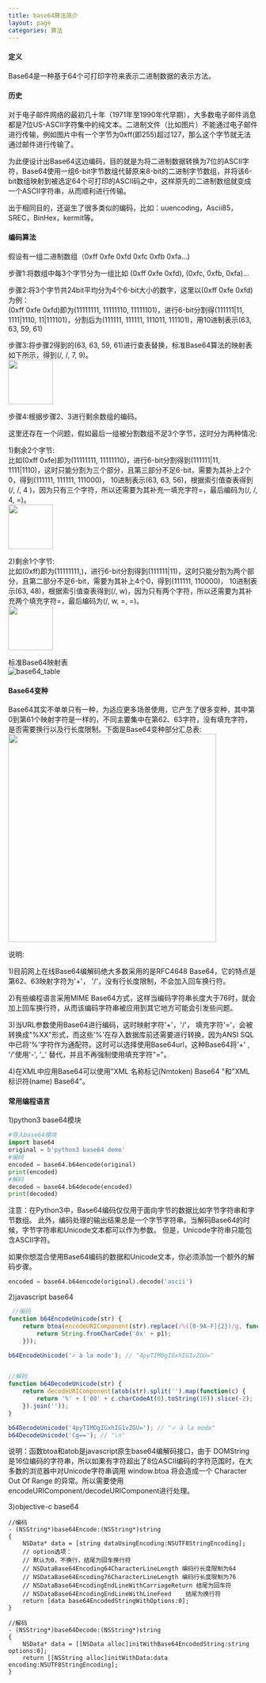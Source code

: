 ```yaml
---
title: base64算法简介
layout: page
categories: 算法
---
```


#### 定义
Base64是一种基于64个可打印字符来表示二进制数据的表示方法。

#### 历史
对于电子邮件网络的最初几十年（1971年至1990年代早期），大多数电子邮件消息都是7位US-ASCII字符集中的纯文本。二进制文件（比如图片）不能通过电子邮件进行传输，例如图片中有一个字节为0xff(即255)超过127，那么这个字节就无法通过邮件进行传输了。<br/>

为此便设计出Base64这边编码，目的就是为将二进制数据转换为7位的ASCII字符，Base64使用一组6-bit字节数组代替原来8-bit的二进制字节数组，并将该6-bit数组映射到被选定64个可打印的ASCII码之中，这样原先的二进制数组就变成一个ASCII字符串，从而顺利进行传输。<br/>

出于相同目的，还诞生了很多类似的编码，比如：uuencoding，Ascii85，SREC，BinHex，kermit等。<br/>

#### 编码算法
假设有一组二进制数组（0xff 0xfe 0xfd 0xfc 0xfb 0xfa...)<br/>

步骤1:将数组中每3个字节分为一组比如 (0xff 0xfe 0xfd), (0xfc, 0xfb, 0xfa)...<br/>

步骤2:将3个字节共24bit平均分为4个6-bit大小的数字，这里以(0xff 0xfe 0xfd)为例：<br/>
(0xff 0xfe 0xfd)即为(11111111, 11111110, 11111101)，进行6-bit分割得(111111|11, 1111|1110, 11|111101)，分割后为(111111, 111111, 111011, 111101)，用10进制表示(63, 63, 59, 61)<br/>

步骤3:将步骤2得到的(63, 63, 59, 61)进行查表替换，标准Base64算法的映射表如下所示，得到(/, /, 7, 9)。<br/>
<img src="/assets/dist/img/base64_encode_1.png" height="90px">

步骤4:根据步骤2、3进行剩余数组的编码。

这里还存在一个问题，假如最后一组被分割数组不足3个字节，这时分为两种情况:<br/>

1)剩余2个字节:<br/>
比如(0xff 0xfe)即为(11111111, 11111110)，进行6-bit分割得到(111111|11, 1111|1110)，这时只能分割为三个部分，且第三部分不足6-bit，需要为其补上2个0，得到(111111, 111111, 111000)， 10进制表示(63, 63, 56)，根据索引值查表得到(/,  /, 4 )，因为只有三个字符，所以还需要为其补充一填充字符=，最后编码为(/, /, 4, =)。<br/>
<img src="/assets/dist/img/base64_encode_2.png" height="90px">

2)剩余1个字节:<br/>
比如(0xff)即为(11111111,)，进行6-bit分割得到(111111|11)，这时只能分割为两个部分，且第二部分不足6-bit，需要为其补上4个0，得到(111111, 110000)， 10进制表示(63, 48)，根据索引值查表得到(/,  w)，因为只有两个字符，所以还需要为其补充两个填充字符=，最后编码为(/, w, =, =)。<br/>
<img src="/assets/dist/img/base64_encode_3.png" height="90px">


标准Base64映射表<br/>
![base64_table](/assets/dist/img/base64_table.png)


#### Base64变种
Base64其实不单单只有一种，为适应更多场景使用，它产生了很多变种，其中第0到第61个映射字符是一样的，不同主要集中在第62、63字符，没有填充字符，是否需要换行以及行长度限制。下面是Base64变种部分汇总表:<br/>
<img src="/assets/dist/img/base64_summary_table.png" height="420px">

说明:

1)目前网上在线Base64编解码绝大多数采用的是RFC4648 Base64，它的特点是第62、63映射字符为'+'， '/'，没有行长度限制，不会加入回车换行符。<br/>

2)有些编程语言采用MIME Base64方式，这样当编码字符串长度大于76时，就会加上回车换行符，从而该编码字符串被应用到其它地方可能会引发些问题。<br/>

3)当URL参数使用Base64进行编码，这时映射字符'+'，'/'， 填充字符'='，会被转换成"%XX"形式，而这些'%'在存入数据库前还需要进行转换，因为ANSI SQL中已将'%'字符作为通配符。这时可以选择使用Base64url，这种Base64将'+' ,  '/'使用'-', '_' 替代，并且不再强制使用填充字符"="。 <br/>

4)在XML中应用Base64可以使用"XML 名称标记(Nmtoken) Base64 "和"XML 标识符(name) Base64"。<br/>

#### 常用编程语言

1)python3 base64模块

```python
#导入base64模块
import base64
original = b'python3 base64 demo'
#编码
encoded = base64.b64encode(original)
print(encoded)
#解码
decoded = base64.b64decode(encoded)
print(decoded)
```

注意：在Python3中，Base64编码仅仅用于面向字节的数据比如字节字符串和字节数组。 此外，编码处理的输出结果总是一个字节字符串。当解码Base64的时候，字节字符串和Unicode文本都可以作为参数。 但是，Unicode字符串只能包含ASCII字符。

如果你想混合使用Base64编码的数据和Unicode文本，你必须添加一个额外的解码步骤。
```python
encoded = base64.b64encode(original).decode('ascii')
```

2)javascript base64
```javascript
 //编码
function b64EncodeUnicode(str) {
    return btoa(encodeURIComponent(str).replace(/%([0-9A-F]{2})/g, function(match, p1) {
        return String.fromCharCode('0x' + p1);
    }));

b64EncodeUnicode('✓ à la mode'); // "4pyTIMOgIGxhIG1vZGU="


//解码
function b64DecodeUnicode(str) {
    return decodeURIComponent(atob(str).split('').map(function(c) {
        return '%' + ('00' + c.charCodeAt(0).toString(16)).slice(-2);
    }).join(''));
}

b64DecodeUnicode('4pyTIMOgIGxhIG1vZGU='); // "✓ à la mode"
b64DecodeUnicode('Cg=='); // "\n"
```
说明：函数btoa和atob是javascript原生base64编解码接口，由于 DOMString 是16位编码的字符串，所以如果有字符超出了8位ASCII编码的字符范围时，在大多数的浏览器中对Unicode字符串调用 window.btoa 将会造成一个 Character Out Of Range 的异常。所以需要使用encodeURIComponent/decodeURIComponent进行处理。

3)objective-c base64

```objc
//编码
- (NSString*)base64Encode:(NSString*)string
{
    NSData* data = [string dataUsingEncoding:NSUTF8StringEncoding];
    // option选项：
    // 默认为0，不换行，结尾为回车换行符
    // NSDataBase64Encoding64CharacterLineLength 编码行长度限制为64
    // NSDataBase64Encoding76CharacterLineLength 编码行长度限制为76
    // NSDataBase64EncodingEndLineWithCarriageReturn 结尾为回车符
    // NSDataBase64EncodingEndLineWithLineFeed    结尾为换行符
    return [data base64EncodedStringWithOptions:0];
}

//解码
- (NSString*)base64Decode:(NSString*)string
{
    NSData* data = [[NSData alloc]initWithBase64EncodedString:string options:0];
    return [[NSString alloc]initWithData:data encoding:NSUTF8StringEncoding];
}
```